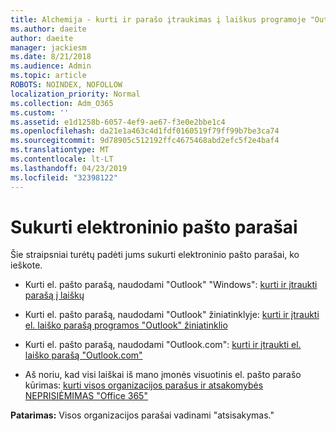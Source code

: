 ```yaml
---
title: Alchemija - kurti ir parašo įtraukimas į laiškus programoje "Outlook"
ms.author: daeite
author: daeite
manager: jackiesm
ms.date: 8/21/2018
ms.audience: Admin
ms.topic: article
ROBOTS: NOINDEX, NOFOLLOW
localization_priority: Normal
ms.collection: Adm_O365
ms.custom: ''
ms.assetid: e1d1258b-6057-4ef9-ae67-f3e0e2bbe1c4
ms.openlocfilehash: da21e1a463c4d1fdf0160519f79ff99b7be3ca74
ms.sourcegitcommit: 9d78905c512192ffc4675468abd2efc5f2e4baf4
ms.translationtype: MT
ms.contentlocale: lt-LT
ms.lasthandoff: 04/23/2019
ms.locfileid: "32398122"
---
```

# <a name="creating-email-signatures"></a>Sukurti elektroninio pašto parašai

Šie straipsniai turėtų padėti jums sukurti elektroninio pašto parašai, ko ieškote.
  
- Kurti el. pašto parašą, naudodami "Outlook" "Windows": [kurti ir įtraukti parašą į laiškų](https://support.office.com/article/8ee5d4f4-68fd-464a-a1c1-0e1c80bb27f2.aspx)
    
- Kurti el. pašto parašą, naudodami "Outlook" žiniatinklyje: [kurti ir įtraukti el. laiško parašą programos "Outlook" žiniatinklio](https://support.office.com/article/5ff9dcfd-d3f1-447b-b2e9-39f91b074ea3.aspx)
    
- Kurti el. pašto parašą, naudodami "Outlook.com": [kurti ir įtraukti el. laiško parašą "Outlook.com"](https://support.office.com/article/776d9006-abdf-444e-b5b7-a61821dff034.aspx)
    
- Aš noriu, kad visi laiškai iš mano įmonės visuotinis el. pašto parašo kūrimas: [kurti visos organizacijos parašus ir atsakomybės NEPRISIĖMIMAS "Office 365"](https://support.office.com/article/2d75860f-c527-4352-a7f6-73eba54c0c72.aspx)
    
 **Patarimas:** Visos organizacijos parašai vadinami "atsisakymas." 
  

